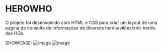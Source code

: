 # HEROWHO
O projeto foi desenvolvido com HTML e CSS para criar um layout de uma página de consulta de informações de diversos heróis/vilões/anti-heróis das HQs.

SHOWCASE:
![image](https://user-images.githubusercontent.com/101203704/213346596-955fb2b5-311b-4a4d-a168-d1731b7a2e5f.png)
![image](https://user-images.githubusercontent.com/101203704/213346658-e20974f0-f483-48f4-911b-e24b136bc305.png)
